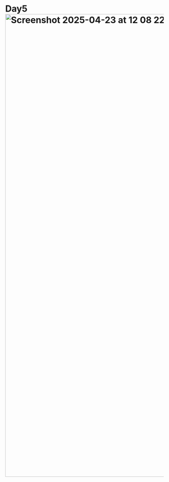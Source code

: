 # Day5<img width="1470" alt="Screenshot 2025-04-23 at 12 08 22 PM" src="https://github.com/user-attachments/assets/b77245ed-8dcb-41fd-9f1a-72b8ab6ec1aa" />
